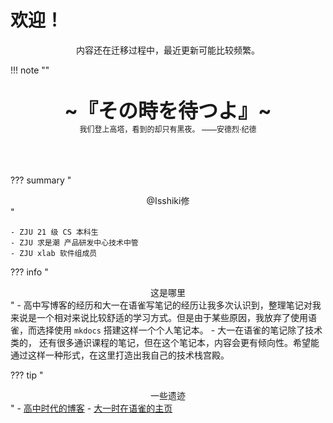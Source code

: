 # 欢迎！

<center>
内容还在迁移过程中，最近更新可能比较频繁。
</center>

!!! note "" 
    <br><br>
    <div align="center" style="font-size:32px;font-weight:bold">
        ~『その時を待つよ』~
    </div>
    <div align="center" style="font-size:12px">
        我们登上高塔，看到的却只有黑夜。  ——安德烈·纪德
    </div>
    <br><br><br>


??? summary "<center>@Isshiki修</center>" 

    - ZJU 21 级 CS 本科生
    - ZJU 求是潮 产品研发中心技术中管
    - ZJU xlab 软件组成员

??? info "<center>这是哪里</center>"
    - 高中写博客的经历和大一在语雀写笔记的经历让我多次认识到，整理笔记对我来说是一个相对来说比较舒适的学习方式。但是由于某些原因，我放弃了使用语雀，而选择使用 `mkdocs` 搭建这样一个个人笔记本。
    - 大一在语雀的笔记除了技术类的， 还有很多通识课程的笔记，但在这个笔记本，内容会更有倾向性。希望能通过这样一种形式，在这里打造出我自己的技术栈宫殿。

??? tip "<center>一些遗迹</center>"
    - [高中时代的博客](https://isshiki_hugh.gitee.io/blog/about/)
    - [大一时在语雀的主页](https://www.yuque.com/isshikixiu)
